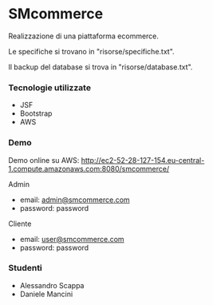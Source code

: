 # SMcommerce
  Realizzazione di una piattaforma ecommerce.
  
  Le specifiche si trovano in "risorse/specifiche.txt".
  
  
  Il backup del database si trova in "risorse/database.txt".

### Tecnologie utilizzate
 - JSF
 - Bootstrap
 - AWS

### Demo
Demo online su AWS: http://ec2-52-28-127-154.eu-central-1.compute.amazonaws.com:8080/smcommerce/

Admin
  - email: admin@smcommerce.com
  - password: password


Cliente
  - email: user@smcommerce.com
  - password: password

### Studenti
 - Alessandro Scappa
 - Daniele Mancini

